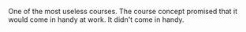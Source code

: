 One of the most useless courses. The course concept promised that it would come in handy at work. It didn't come in handy.
